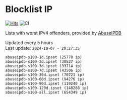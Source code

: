 # Blocklist IP

[![Hits](https://hits.seeyoufarm.com/api/count/incr/badge.svg?url=https%3A%2F%2Fgithub.com%2Fborestad%2Fblocklist-ip%2F&count_bg=%2379C83D&title_bg=%23555555&icon=&icon_color=%23E7E7E7&title=hits&edge_flat=false)](https://hits.seeyoufarm.com)  ![CI](https://img.shields.io/github/workflow/status/borestad/blocklist-ip/CI?style=flat-square)

Lists with worst IPv4 offenders, provided by [AbuseIPDB](https://www.abuseipdb.com/)

<!-- FOOTER-PLACEHOLDER -->
Updated every 5 hours<br>
Last update: `2024-10-07 - 20:27:35`
```
abuseipdb-s100-1d.ipset (25770 ip)
abuseipdb-s100-2d.ipset (30527 ip)
abuseipdb-s100-3d.ipset (33714 ip)
abuseipdb-s100-7d.ipset (43506 ip)
abuseipdb-s100-30d.ipset (70721 ip)
abuseipdb-s100-60d.ipset (94276 ip)
abuseipdb-s100-90d.ipset (119240 ip)
abuseipdb-s100-120d.ipset (148288 ip)
abuseipdb-s100-all.ipset (654349 ip)
```

